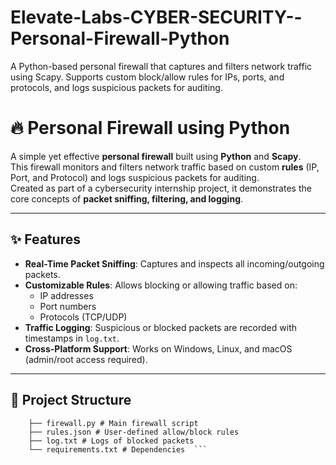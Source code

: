 # Elevate-Labs-CYBER-SECURITY--Personal-Firewall-Python
A Python-based personal firewall that captures and filters network traffic using Scapy. Supports custom block/allow rules for IPs, ports, and protocols, and logs suspicious packets for auditing.

# 🔥 Personal Firewall using Python

A simple yet effective **personal firewall** built using **Python** and **Scapy**.  
This firewall monitors and filters network traffic based on custom **rules** (IP, Port, and Protocol) and logs suspicious packets for auditing.  
Created as part of a cybersecurity internship project, it demonstrates the core concepts of **packet sniffing, filtering, and logging**.

---

## ✨ Features
- **Real-Time Packet Sniffing**: Captures and inspects all incoming/outgoing packets.
- **Customizable Rules**: Allows blocking or allowing traffic based on:
  - IP addresses
  - Port numbers
  - Protocols (TCP/UDP)
- **Traffic Logging**: Suspicious or blocked packets are recorded with timestamps in `log.txt`.
- **Cross-Platform Support**: Works on Windows, Linux, and macOS (admin/root access required).

---

## 📂 Project Structure
``` personal-firewall-python/
    ├── firewall.py # Main firewall script
    ├── rules.json # User-defined allow/block rules
    ├── log.txt # Logs of blocked packets
    └── requirements.txt # Dependencies  ```


